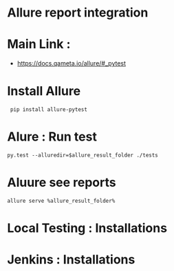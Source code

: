 # Allure report integration 

# Main Link : 
- https://docs.qameta.io/allure/#_pytest

# Install Allure

     pip install allure-pytest
# Alure : Run test 

    py.test --alluredir=$allure_result_folder ./tests
# Aluure see reports 
    
    allure serve %allure_result_folder%
     
# Local Testing : Installations 

# Jenkins : Installations 
